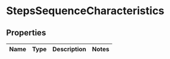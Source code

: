 
# StepsSequenceCharacteristics

## Properties
Name | Type | Description | Notes
------------ | ------------- | ------------- | -------------




